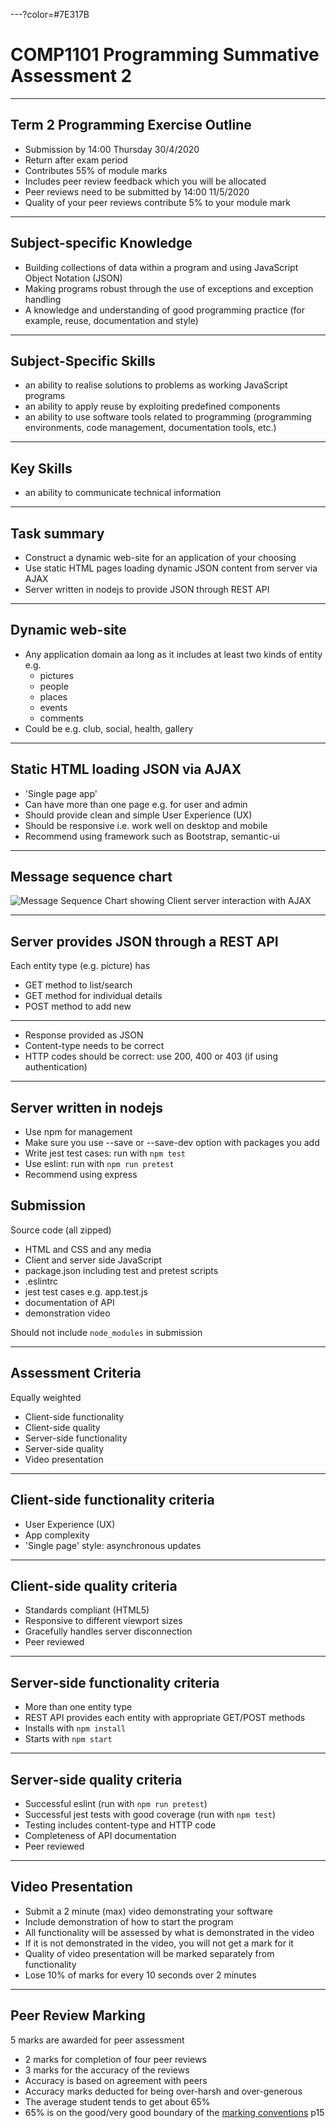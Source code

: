 ---?color=#7E317B

# COMP1101 Programming Summative Assessment 2

---

## Term 2 Programming Exercise Outline

- Submission by 14:00 Thursday 30/4/2020
- Return after exam period
- Contributes 55% of module marks
- Includes peer review feedback which you will be allocated
- Peer reviews need to be submitted by 14:00 11/5/2020
- Quality of your peer reviews contribute 5% to your module mark

---

## Subject-specific Knowledge

- Building collections of data within a program and using JavaScript Object Notation (JSON)
- Making programs robust through the use of exceptions and exception handling
- A knowledge and understanding of good programming practice (for example, reuse, documentation and style)

---

## Subject-Specific Skills

- an ability to realise solutions to problems as working JavaScript programs
- an ability to apply reuse by exploiting predefined components
- an ability to use software tools related to programming (programming environments, code management, documentation tools, etc.)

---

## Key Skills

- an ability to communicate technical information

---


## Task summary

- Construct a dynamic web-site for an application of your choosing
- Use static HTML pages loading dynamic JSON content from server via AJAX
- Server written in nodejs to provide JSON through REST API

---

## Dynamic web-site

- Any application domain aa long as it includes at least two kinds of entity e.g.
  - pictures
  - people
  - places
  - events
  - comments
- Could be e.g. club, social, health, gallery

---

## Static HTML loading JSON via AJAX

- 'Single page app'
- Can have more than one page e.g. for user and admin
- Should provide clean and simple User Experience (UX)
- Should be responsive i.e. work well on desktop and mobile
- Recommend using framework such as Bootstrap, semantic-ui

---

## Message sequence chart

![Message Sequence Chart showing Client server interaction with AJAX](https://www.websequencediagrams.com/cgi-bin/cdraw?lz=dGl0bGUgQ2xpZW50L3NlcnZlciBpbnRlcmFjdGlvbgoKABUGLT5TABcFOiBTdGF0aWMgcGFnZSByZXF1ZXN0CgAWBi0-AEEGOiBIVE1MCmxvb3AgZWFjaCB1c2VyIABJBwA_EER5bmFtaWMgY29udGVudABLCCAoQUpBWCkASRFKU09OAIEKCQBnCFJlbmRlcgAXBQA_CWFzAIEBBSB3aXRoaW4gRE9NCmVuZAoK&s=roundgreen)

---

## Server provides JSON through a REST API

Each entity type (e.g. picture) has 

- GET method to list/search 
- GET method for individual details 
- POST method to add new 

---

- Response provided as JSON
- Content-type needs to be correct
- HTTP codes should be correct: use 200, 400 or 403 (if using authentication)

---

## Server written in nodejs

- Use npm for management
- Make sure you use --save or --save-dev option with packages you add
- Write jest test cases: run with `npm test`
- Use eslint: run with `npm run pretest`
- Recommend using express


## Submission

Source code (all zipped)

- HTML and CSS and any media
- Client and server side JavaScript
- package.json including test and pretest scripts
- .eslintrc 
- jest test cases e.g. app.test.js
- documentation of API
- demonstration video 

Should not include `node_modules` in submission

---

## Assessment Criteria

Equally weighted

- Client-side functionality
- Client-side quality
- Server-side functionality
- Server-side quality
- Video presentation

---

## Client-side functionality criteria

- User Experience (UX)
- App complexity
- 'Single page' style: asynchronous updates

---

## Client-side quality criteria

- Standards compliant (HTML5)
- Responsive to different viewport sizes
- Gracefully handles server disconnection
- Peer reviewed

---

## Server-side functionality criteria

- More than one entity type
- REST API provides each entity with appropriate GET/POST methods
- Installs with `npm install`
- Starts with `npm start`

---

## Server-side quality criteria

- Successful eslint (run with `npm run pretest`)
- Successful jest tests with good coverage (run with `npm test`)
- Testing includes content-type and HTTP code
- Completeness of API documentation 
- Peer reviewed

---

## Video Presentation

- Submit a 2 minute (max) video demonstrating your software
- Include demonstration of how to start the program
- All functionality will be assessed by what is demonstrated in the video
- If it is not demonstrated in the video, you will not get a mark for it
- Quality of video presentation will be marked separately from functionality
- Lose 10% of marks for every 10 seconds over 2 minutes

---

## Peer Review Marking

5 marks are awarded for peer assessment

* 2 marks for completion of four peer reviews
* 3 marks for the accuracy of the reviews
* Accuracy is based on agreement with peers
* Accuracy marks deducted for being over-harsh and over-generous
* The average student tends to get about 65%
* 65% is on the good/very good boundary of the [marking conventions](https://www.dur.ac.uk/resources/university.calendar/volumeii/2019.2020/coreregsug.pdf) p15

